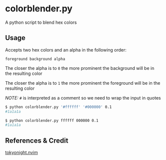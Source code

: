 # colorblender.py

A python script to blend hex colors

## Usage

Accepts two hex colors and an alpha in the following order:

```
foreground background alpha
```

The closer the alpha is to `0` the more prominent the background will be in the resulting color 

The closer the alpha is to `1` the more prominent the foreground will be in the resulting color 

*NOTE:* `#` is interpreted as a comment so we need to wrap the input in quotes

```sh
$ python colorblender.py '#ffffff' '#000000' 0.1
#1a1a1a
```

```sh
$ python colorblender.py ffffff 000000 0.1
#1a1a1a
```

## References & Credit

[tokyonight.nvim](https://github.com/folke/tokyonight.nvim)
